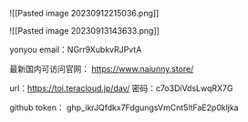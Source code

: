 ![[Pasted image 20230912215036.png]]

![[Pasted image 20230913143633.png]]

yonyou email：NGrr9XubkvRJPvtA

最新国内可访问官网： https://www.naiunny.store/

url：https://toi.teracloud.jp/dav/
密码：c7o3DiVdsLwqRX7G

github token：
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